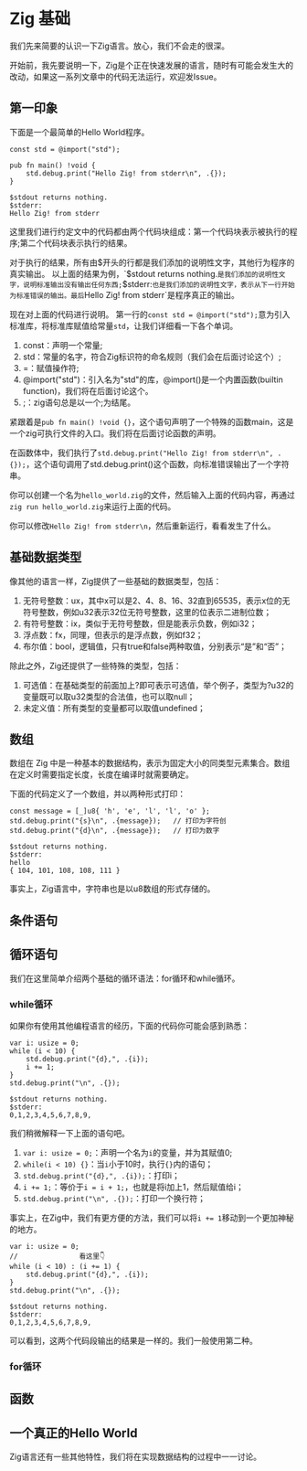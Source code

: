 # Zig 基础

我们先来简要的认识一下Zig语言。放心，我们不会走的很深。

开始前，我先要说明一下，Zig是个正在快速发展的语言，随时有可能会发生大的改动，如果这一系列文章中的代码无法运行，欢迎发Issue。

## 第一印象

下面是一个最简单的Hello World程序。

```zig
const std = @import("std");

pub fn main() !void {
    std.debug.print("Hello Zig! from stderr\n", .{});
}
```

```shell
$stdout returns nothing.
$stderr:
Hello Zig! from stderr
```

这里我们进行约定文中的代码都由两个代码块组成：第一个代码块表示被执行的程序;第二个代码块表示执行的结果。

对于执行的结果，所有由$开头的行都是我们添加的说明性文字，其他行为程序的真实输出。
以上面的结果为例，`$stdout returns nothing.`是我们添加的说明性文字，说明标准输出没有输出任何东西;`$stderr:`也是我们添加的说明性文字，表示从下一行开始为标准错误的输出。最后`Hello Zig! from stderr`是程序真正的输出。

现在对上面的代码进行说明。
第一行的`const std = @import("std");`意为引入标准库，将标准库赋值给常量`std`，让我们详细看一下各个单词。

1. const：声明一个常量;
2. std：常量的名字，符合Zig标识符的命名规则（我们会在后面讨论这个）;
3. =：赋值操作符;
4. @import("std")：引入名为"std"的库，@import()是一个内置函数(builtin function)，我们将在后面讨论这个。
5. ;：zig语句总是以一个;为结尾。

紧跟着是`pub fn main() !void {}`，这个语句声明了一个特殊的函数main，这是一个zig可执行文件的入口。我们将在后面讨论函数的声明。

在函数体中，我们执行了`std.debug.print("Hello Zig! from stderr\n", .{});`，这个语句调用了std.debug.print()这个函数，向标准错误输出了一个字符串。

你可以创建一个名为`hello_world.zig`的文件，然后输入上面的代码内容，再通过`zig run hello_world.zig`来运行上面的代码。

你可以修改`Hello Zig! from stderr\n`，然后重新运行，看看发生了什么。

## 基础数据类型

像其他的语言一样，Zig提供了一些基础的数据类型，包括：

1. 无符号整数：ux，其中x可以是2、4、8、16、32直到65535，表示x位的无符号整数，例如u32表示32位无符号整数，这里的位表示二进制位数；
2. 有符号整数：ix，类似于无符号整数，但是能表示负数，例如i32；
3. 浮点数：fx，同理，但表示的是浮点数，例如f32；
4. 布尔值：bool，逻辑值，只有true和false两种取值，分别表示“是”和“否”；

除此之外，Zig还提供了一些特殊的类型，包括：

1. 可选值：在基础类型的前面加上?即可表示可选值，举个例子，类型为?u32的变量既可以取u32类型的合法值，也可以取null；
2. 未定义值：所有类型的变量都可以取值undefined；

## 数组

数组在 Zig 中是一种基本的数据结构，表示为固定大小的同类型元素集合。数组在定义时需要指定长度，长度在编译时就需要确定。

下面的代码定义了一个数组，并以两种形式打印：

```zig
const message = [_]u8{ 'h', 'e', 'l', 'l', 'o' };
std.debug.print("{s}\n", .{message});   // 打印为字符创
std.debug.print("{d}\n", .{message});   // 打印为数字
```

```shell
$stdout returns nothing.
$stderr:
hello
{ 104, 101, 108, 108, 111 }
```

事实上，Zig语言中，字符串也是以u8数组的形式存储的。

## 条件语句

## 循环语句

我们在这里简单介绍两个基础的循环语法：for循环和while循环。

### while循环

如果你有使用其他编程语言的经历，下面的代码你可能会感到熟悉：

```zig
var i: usize = 0;
while (i < 10) {
    std.debug.print("{d},", .{i});
    i += 1;
}
std.debug.print("\n", .{});
```

```shell
$stdout returns nothing.
$stderr:
0,1,2,3,4,5,6,7,8,9,
```

我们稍微解释一下上面的语句吧。

1. `var i: usize = 0;`：声明一个名为`i`的变量，并为其赋值0;
2. `while(i < 10) {}`：当`i`小于10时，执行`{}`内的语句；
3. `std.debug.print("{d},", .{i});`：打印i；
4. `i += 1;`：等价于`i = i + 1;`，也就是将i加上1，然后赋值给i；
5. `std.debug.print("\n", .{});`：打印一个换行符；

事实上，在Zig中，我们有更方便的方法，我们可以将`i += 1`移动到一个更加神秘的地方。

```zig
var i: usize = 0;
//               看这里👇
while (i < 10) : (i += 1) {
    std.debug.print("{d},", .{i});
}
std.debug.print("\n", .{});
```

```shell
$stdout returns nothing.
$stderr:
0,1,2,3,4,5,6,7,8,9,
```

可以看到，这两个代码段输出的结果是一样的。我们一般使用第二种。

### for循环

## 函数

## 一个真正的Hello World

Zig语言还有一些其他特性，我们将在实现数据结构的过程中一一讨论。